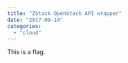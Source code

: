 ```yaml
---
title: "ZStack OpenStack API wrapper"
date: "2017-09-14"
categories: 
  - "cloud"
---
```


This is a flag.
